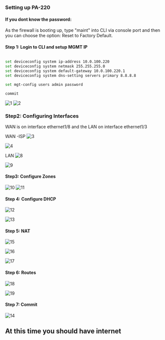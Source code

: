 ### Setting up PA-220 

#### If you dont know the password:
As the firewall is booting up, type "maint" into CLI via console port and then you can choose the option: Reset to Factory Default.

#### Step 1: Login to CLI and setup MGMT IP
```sh

set deviceconfig system ip-address 10.0.100.220
set deviceconfig system netmask 255.255.255.0
set deviceconfig system default-gateway 10.0.100.220.1
set deviceconfig system dns-setting servers primary 8.8.8.8

```
```sh
set mgt-config users admin password
```
```sh
commit
```
![1](https://github.com/securewithsam/Network/assets/85324643/9226d272-5058-4152-9eae-77b01ea54b2a)
![2](https://github.com/securewithsam/Network/assets/85324643/06f87758-256e-4b3c-86a0-771170a5af16)

### Step2: Configuring Interfaces
WAN is on interface ethernet1/8 and the LAN on interface ethernet1/3

WAN -ISP
![3](https://github.com/securewithsam/Network/assets/85324643/6b56f710-1d1f-438f-8634-872ed9debc07)

![4](https://github.com/securewithsam/Network/assets/85324643/b12d2091-ddc0-4588-baeb-8fdfad1dc23a)

LAN 
![8](https://github.com/securewithsam/Network/assets/85324643/20d8bb8a-4f2d-4669-8708-6b4f84c1ffb5)

![9](https://github.com/securewithsam/Network/assets/85324643/f73c5096-c1b3-40f0-a9b5-ac1e155c6cd0)

#### Step3: Configure Zones

![10](https://github.com/securewithsam/Network/assets/85324643/b7d6b081-f286-4a08-ae32-8de5d9d9127b)
![11](https://github.com/securewithsam/Network/assets/85324643/70bc2a0a-5295-4d07-a746-d3753b19d634)

#### Step 4: Configure DHCP

![12](https://github.com/securewithsam/Network/assets/85324643/6e8cd14f-6877-4169-b0da-3920ea39464e)

![13](https://github.com/securewithsam/Network/assets/85324643/c3e35562-44f5-40ba-ba48-c019663f4fdc)

#### Step 5:  NAT

![15](https://github.com/securewithsam/Network/assets/85324643/954421eb-2f67-4c8e-9b27-73fdf33d8615)

![16](https://github.com/securewithsam/Network/assets/85324643/1dcbcf6a-adb5-4e7e-af8b-31ae66cb9f78)

![17](https://github.com/securewithsam/Network/assets/85324643/55ec4d09-98ca-43aa-91e7-bea5c1b6fd32)

#### Step 6: Routes

![18](https://github.com/securewithsam/Network/assets/85324643/b5373b30-187d-4354-bab2-657128ac3339)

![19](https://github.com/securewithsam/Network/assets/85324643/684ee6eb-f75b-48f8-a6d9-ec176d722684)


#### Step 7:  Commit

![14](https://github.com/securewithsam/Network/assets/85324643/0bc621bf-ab6e-411b-9c2f-c78882e611aa)


## At this time you should have internet 





